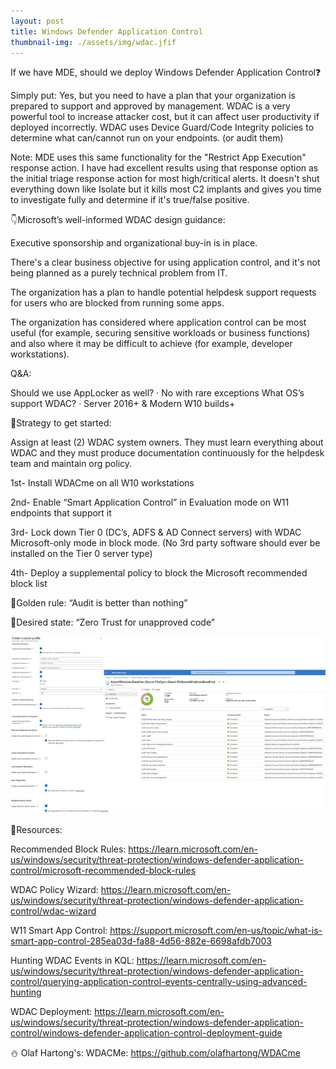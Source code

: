 ```yaml
---
layout: post
title: Windows Defender Application Control
thumbnail-img: ./assets/img/wdac.jfif
---
```

If we have MDE, should we deploy Windows Defender Application Control❓

Simply put: Yes, but you need to have a plan that your organization is prepared to support and approved by management. WDAC is a very powerful tool to increase attacker cost, but it can affect user productivity if deployed incorrectly. WDAC uses Device Guard/Code Integrity policies to determine what can/cannot run on your endpoints. (or audit them)

Note: MDE uses this same functionality for the "Restrict App Execution" response action. I have had excellent results using that response option as the initial triage response action for most high/critical alerts. It doesn't shut everything down like Isolate but it kills most C2 implants and gives you time to investigate fully and determine if it's true/false positive.

👇Microsoft’s well-informed WDAC design guidance:

Executive sponsorship and organizational buy-in is in place.

There's a clear business objective for using application control, and it's not being planned as a purely technical problem from IT.

The organization has a plan to handle potential helpdesk support requests for users who are blocked from running some apps.

The organization has considered where application control can be most useful (for example, securing sensitive workloads or business functions) and also where it may be difficult to achieve (for example, developer workstations).

Q&A:

Should we use AppLocker as well?
·       No with rare exceptions
What OS’s support WDAC?
·       Server 2016+ & Modern W10 builds+

🔻Strategy to get started:

Assign at least (2) WDAC system owners. They must learn everything about WDAC and they must produce documentation continuously for the helpdesk team and maintain org policy.

1st- Install WDACme on all W10 workstations

2nd- Enable “Smart Application Control” in Evaluation mode on W11 endpoints that support it

3rd- Lock down Tier 0 (DC’s, ADFS & AD Connect servers) with WDAC Microsoft-only mode in block mode. (No 3rd party software should ever be installed on the Tier 0 server type)

4th- Deploy a supplemental policy to block the Microsoft recommended block list

🔑Golden rule: “Audit is better than nothing”

🎯Desired state: “Zero Trust for unapproved code”

![Image](/assets/img/automanage.jfif)

🎒Resources:

Recommended Block Rules: https://learn.microsoft.com/en-us/windows/security/threat-protection/windows-defender-application-control/microsoft-recommended-block-rules

WDAC Policy Wizard: https://learn.microsoft.com/en-us/windows/security/threat-protection/windows-defender-application-control/wdac-wizard

W11 Smart App Control: https://support.microsoft.com/en-us/topic/what-is-smart-app-control-285ea03d-fa88-4d56-882e-6698afdb7003

Hunting WDAC Events in KQL: https://learn.microsoft.com/en-us/windows/security/threat-protection/windows-defender-application-control/querying-application-control-events-centrally-using-advanced-hunting

WDAC Deployment: https://learn.microsoft.com/en-us/windows/security/threat-protection/windows-defender-application-control/windows-defender-application-control-deployment-guide

⛄️ Olaf Hartong's: WDACMe: https://github.com/olafhartong/WDACme




